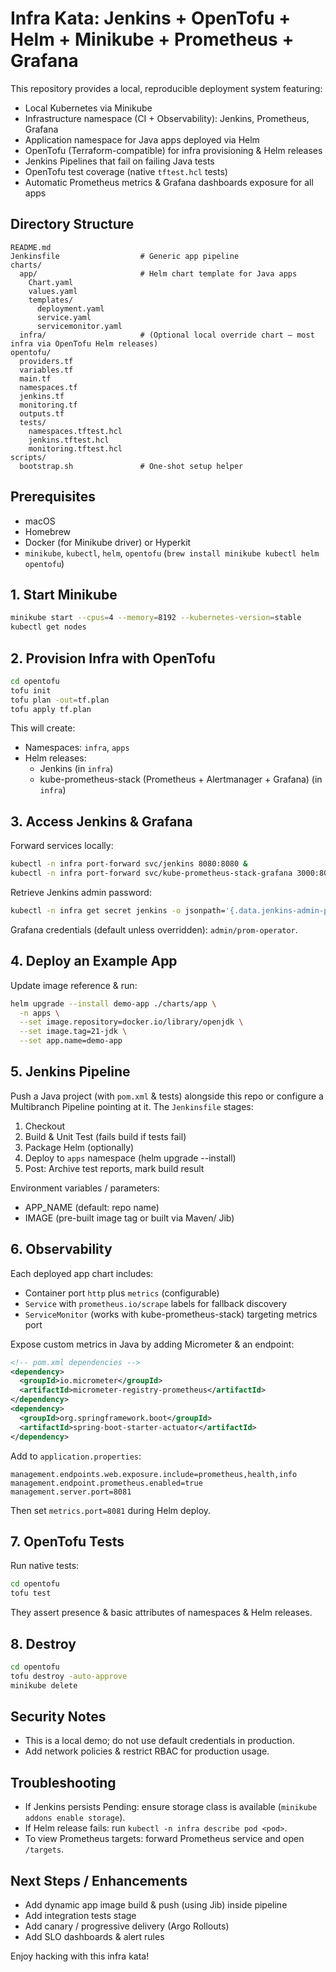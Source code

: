 # Infra Kata: Jenkins + OpenTofu + Helm + Minikube + Prometheus + Grafana

This repository provides a local, reproducible deployment system featuring:

- Local Kubernetes via Minikube
- Infrastructure namespace (CI + Observability): Jenkins, Prometheus, Grafana
- Application namespace for Java apps deployed via Helm
- OpenTofu (Terraform-compatible) for infra provisioning & Helm releases
- Jenkins Pipelines that fail on failing Java tests
- OpenTofu test coverage (native `tftest.hcl` tests)
- Automatic Prometheus metrics & Grafana dashboards exposure for all apps

## Directory Structure
```
README.md
Jenkinsfile                  # Generic app pipeline
charts/
  app/                       # Helm chart template for Java apps
    Chart.yaml
    values.yaml
    templates/
      deployment.yaml
      service.yaml
      servicemonitor.yaml
  infra/                     # (Optional local override chart – most infra via OpenTofu Helm releases)
opentofu/
  providers.tf
  variables.tf
  main.tf
  namespaces.tf
  jenkins.tf
  monitoring.tf
  outputs.tf
  tests/
    namespaces.tftest.hcl
    jenkins.tftest.hcl
    monitoring.tftest.hcl
scripts/
  bootstrap.sh               # One-shot setup helper
```

## Prerequisites
- macOS
- Homebrew
- Docker (for Minikube driver) or Hyperkit
- `minikube`, `kubectl`, `helm`, `opentofu` (`brew install minikube kubectl helm opentofu`)

## 1. Start Minikube
```bash
minikube start --cpus=4 --memory=8192 --kubernetes-version=stable
kubectl get nodes
```

## 2. Provision Infra with OpenTofu
```bash
cd opentofu
tofu init
tofu plan -out=tf.plan
tofu apply tf.plan
```
This will create:
- Namespaces: `infra`, `apps`
- Helm releases:
  - Jenkins (in `infra`)
  - kube-prometheus-stack (Prometheus + Alertmanager + Grafana) (in `infra`)

## 3. Access Jenkins & Grafana
Forward services locally:
```bash
kubectl -n infra port-forward svc/jenkins 8080:8080 &
kubectl -n infra port-forward svc/kube-prometheus-stack-grafana 3000:80 &
```
Retrieve Jenkins admin password:
```bash
kubectl -n infra get secret jenkins -o jsonpath='{.data.jenkins-admin-password}' | base64 -d; echo
```
Grafana credentials (default unless overridden): `admin/prom-operator`.

## 4. Deploy an Example App
Update image reference & run:
```bash
helm upgrade --install demo-app ./charts/app \
  -n apps \
  --set image.repository=docker.io/library/openjdk \
  --set image.tag=21-jdk \
  --set app.name=demo-app
```

## 5. Jenkins Pipeline
Push a Java project (with `pom.xml` & tests) alongside this repo or configure a Multibranch Pipeline pointing at it. The `Jenkinsfile` stages:
1. Checkout
2. Build & Unit Test (fails build if tests fail)
3. Package Helm (optionally)
4. Deploy to `apps` namespace (helm upgrade --install)
5. Post: Archive test reports, mark build result

Environment variables / parameters:
- APP_NAME (default: repo name)
- IMAGE (pre-built image tag or built via Maven/ Jib)

## 6. Observability
Each deployed app chart includes:
- Container port `http` plus `metrics` (configurable)
- `Service` with `prometheus.io/scrape` labels for fallback discovery
- `ServiceMonitor` (works with kube-prometheus-stack) targeting metrics port

Expose custom metrics in Java by adding Micrometer & an endpoint:
```xml
<!-- pom.xml dependencies -->
<dependency>
  <groupId>io.micrometer</groupId>
  <artifactId>micrometer-registry-prometheus</artifactId>
</dependency>
<dependency>
  <groupId>org.springframework.boot</groupId>
  <artifactId>spring-boot-starter-actuator</artifactId>
</dependency>
```
Add to `application.properties`:
```
management.endpoints.web.exposure.include=prometheus,health,info
management.endpoint.prometheus.enabled=true
management.server.port=8081
```
Then set `metrics.port=8081` during Helm deploy.

## 7. OpenTofu Tests
Run native tests:
```bash
cd opentofu
tofu test
```
They assert presence & basic attributes of namespaces & Helm releases.

## 8. Destroy
```bash
cd opentofu
tofu destroy -auto-approve
minikube delete
```

## Security Notes
- This is a local demo; do not use default credentials in production.
- Add network policies & restrict RBAC for production usage.

## Troubleshooting
- If Jenkins persists Pending: ensure storage class is available (`minikube addons enable storage`).
- If Helm release fails: run `kubectl -n infra describe pod <pod>`.
- To view Prometheus targets: forward Prometheus service and open `/targets`.

## Next Steps / Enhancements
- Add dynamic app image build & push (using Jib) inside pipeline
- Add integration tests stage
- Add canary / progressive delivery (Argo Rollouts)
- Add SLO dashboards & alert rules

Enjoy hacking with this infra kata!
